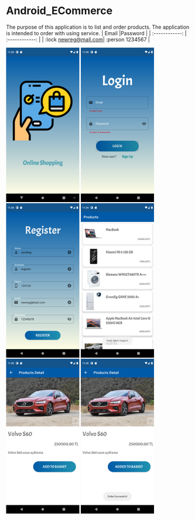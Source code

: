 # Android_ECommerce
The purpose of this application is to list and order products. The application is intended to order with using service.
| Email  |Password   |
| :------------: | :------------: |
| :lock newreg@mail.com| :person 1234567  |
<p>         
  <a href="https://github.com/enesdemrr/Android_ECommerce/blob/main/app_images/1.png" target="_blank">
    <img src="https://github.com/enesdemrr/Android_ECommerce/blob/main/app_images/1.png" width="200" style="max-width:100%;"></a>
  <a href="https://github.com/enesdemrr/Android_ECommerce/blob/main/app_images/2.png" target="_blank">
    <img src="https://github.com/enesdemrr/Android_ECommerce/blob/main/app_images/2.png" width="200" style="max-width:100%;"></a>
  <a href="https://github.com/enesdemrr/Android_ECommerce/blob/main/app_images/3.png" target="_blank">
    <img src="https://github.com/enesdemrr/Android_ECommerce/blob/main/app_images/3.png" width="200" style="max-width:100%;"></a>
  <a href="https://github.com/enesdemrr/Android_ECommerce/blob/main/app_images/4.png" target="_blank">
    <img src="https://github.com/enesdemrr/Android_ECommerce/blob/main/app_images/4.png" width="200" style="max-width:100%;"></a>
  <a href="https://github.com/enesdemrr/Android_ECommerce/blob/main/app_images/5.png" target="_blank">
    <img src="https://github.com/enesdemrr/Android_ECommerce/blob/main/app_images/5.png" width="200" style="max-width:100%;"></a>
  <a href="https://github.com/enesdemrr/Android_ECommerce/blob/main/app_images/6.png" target="_blank">
    <img src="https://github.com/enesdemrr/Android_ECommerce/blob/main/app_images/6.png" width="200" style="max-width:100%;"></a>
  </p>
